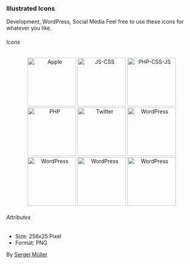 ### Illustrated Icons

Development, WordPress, Social Media
Feel free to use these icons for whatever you like.


###### Icons

<p align="center">
    <img width="128" height="128" src="https://raw.githubusercontent.com/sergejmueller/icons/master/icons/apple.png" alt="Apple" />
    <img width="128" height="128" src="https://raw.githubusercontent.com/sergejmueller/icons/master/icons/js-css.png" alt="JS-CSS" />
    <img width="128" height="128" src="https://raw.githubusercontent.com/sergejmueller/icons/master/icons/php-css-js.png" alt="PHP-CSS-JS" />
    <img width="128" height="128" src="https://raw.githubusercontent.com/sergejmueller/icons/master/icons/php.png" alt="PHP" />
    <img width="128" height="128" src="https://raw.githubusercontent.com/sergejmueller/icons/master/icons/twitter.png" alt="Twitter" />
    <img width="128" height="128" src="https://raw.githubusercontent.com/sergejmueller/icons/master/icons/wordpress1.png" alt="WordPress" />
    <img width="128" height="128" src="https://raw.githubusercontent.com/sergejmueller/icons/master/icons/wordpress2.png" alt="WordPress" />
    <img width="128" height="128" src="https://raw.githubusercontent.com/sergejmueller/icons/master/icons/wordpress3.png" alt="WordPress" />
    <img width="128" height="128" src="https://raw.githubusercontent.com/sergejmueller/icons/master/icons/wordpress4.png" alt="WordPress" />
</p>


###### Attributes

* Size: 256x25 Pixel
* Format: PNG


By [Sergej Müller](https://sergejmueller.github.io)